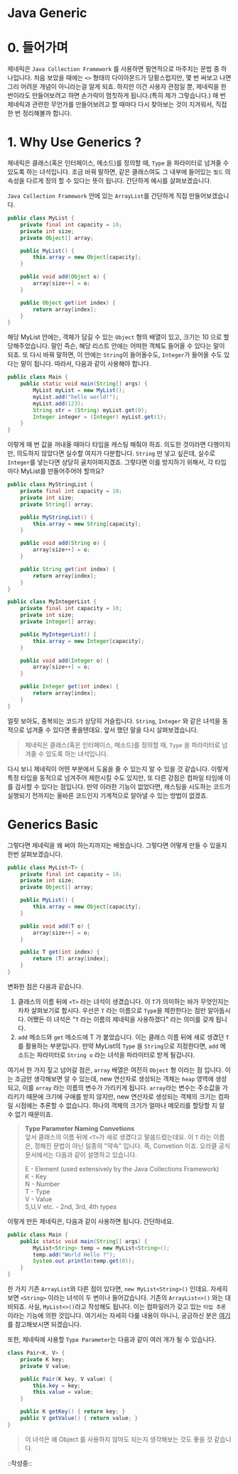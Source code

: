 # Java Generic
# 0. 들어가며
제네릭은 `Java Collection Framework` 를 사용하면 필연적으로 마주치는 문법 중 하나입니다. 처음 보았을 때에는 `<>` 형태의 다이아몬드가 당황스럽지만, 몇 번 써보고 나면 그리 어려운 개념이 아니라는걸 알게 되죠. 하지만 이건 사용자 관점일 뿐, 제네릭을 한 번이라도 만들어보려고 하면 손가락이 멈칫하게 됩니다.(특히 제가 그렇습니다.) 매 번 제네릭과 관련한 무언가를 만들어보려고 할 때마다 다시 찾아보는 것이 지겨워서, 직접 한 번 정리해볼까 합니다.

# 1. Why Use Generics ?
제네릭은 클래스(혹은 인터페이스, 메소드)를 정의할 때,  `Type` 을 파라미터로 넘겨줄 수 있도록 하는 녀석입니다. 조금 바꿔 말하면, 같은 클래스여도 그 내부에 들어있는 `필드` 의 속성을 다르게 정의 할 수 있다는 뜻이 됩니다. 간단하게 예시를 살펴보겠습니다.

`Java Collection Framework` 안에 있는 `ArrayList`를 간단하게 직접 만들어보겠습니다.

```java
public class MyList {
    private final int capacity = 10;
    private int size;
    private Object[] array;

    public MyList() {
        this.array = new Object[capacity];
    }

    public void add(Object o) {
        array[size++] = o;
    }

    public Object get(int index) {
        return array[index];
    }
}
```

해당 MyList 안에는, 객체가 담길 수 있는 `Object` 형의 배열이 있고, 크기는 10 으로 할당해주었습니다. 말인 즉슨, 해당 리스트 안에는 어떠한 객체도 들어올 수 있다는 말이 되죠. 또 다시 바꿔 말하면, 이 안에는 `String`이 들어올수도, `Integer`가 들어올 수도 있다는 말이 됩니다. 따라서, 다음과 같이 사용해야 합니다.

```java
public class Main {
    public static void main(String[] args) {
        MyList myList = new MyList();
        myList.add("hello world!");
        myList.add(123);
        String str = (String) myList.get(0);
        Integer integer = (Integer) myList.get(1);
    }
}
```

이렇게 매 번 값을 꺼내올 때마다 타입을 캐스팅 해줘야 하죠. 의도한 것이라면 다행이지만, 의도하지 않았다면 실수할 여지가 다분합니다. `String` 만 넣고 싶은데, 실수로 `Integer`를 넣는다면 상당히 골치아파지겠죠. 그렇다면 이를 방지하기 위해서, 각 타입마다 MyList를 만들어주어야 할까요?

```java
public class MyStringList {
    private final int capacity = 10;
    private int size;
    private String[] array;

    public MyStringList() {
        this.array = new String[capacity];
    }

    public void add(String o) {
        array[size++] = o;
    }

    public String get(int index) {
        return array[index];
    }
}

public class MyIntegerList {
    private final int capacity = 10;
    private int size;
    private Integer[] array;

    public MyIntegerList() {
        this.array = new Integer[capacity];
    }

    public void add(Integer o) {
        array[size++] = o;
    }

    public Integer get(int index) {
        return array[index];
    }
}
```

얼핏 보아도, 중복되는 코드가 상당히 거슬립니다. `String`, `Integer` 와 같은 녀석을 동적으로 넘겨줄 수 있다면 좋을텐데요. 앞서 했던 말을 다시 살펴보겠습니다.

> 제네릭은 클래스(혹은 인터페이스, 메소드)를 정의할 때,  `Type` 을 파라미터로 넘겨줄 수 있도록 하는 녀석입니다.  

다시 보니 제네릭이 어떤 부분에서 도움을 줄 수 있는지 알 수 있을 것 같습니다. 이렇게 특정 타입을 동적으로 넘겨주어 제한시킬 수도 있지만, 또 다른 강점은 컴파일 타임에 이를 검사할 수 있다는 점입니다. 만약 이러한 기능이 없었다면, 캐스팅을 시도하는 코드가 실행되기 전까지는 올바른 코드인지 기계적으로 알아낼 수 있는 방법이 없겠죠.

# Generics Basic
그렇다면 제네릭을 왜 써야 하는지까지는 배웠습니다. 그렇다면 어떻게 만들 수 있을지 한번 살펴보겠습니다.

```java
public class MyList<T> {
    private final int capacity = 10;
    private int size;
    private Object[] array;

    public MyList() {
        this.array = new Object[capacity];
    }

    public void add(T o) {
        array[size++] = o;
    }

    public T get(int index) {
        return (T) array[index];
    }
}
```

변화한 점은 다음과 같습니다.

1. 클래스의 이름 뒤에 `<T>` 라는 녀석이 생겼습니다. 이 `T`가 의미하는 바가 무엇인지는 차차 살펴보기로 합시다. 우선은 `T` 라는 이름으로 `Type`을 제한한다는 점만 알아둡시다. 어쨌든 이 녀석은 "`T` 라는 이름의 제네릭을 사용하겠다" 라는 의미를 갖게 됩니다.
2. `add` 메소드와 `get` 메소드에 T 가 붙었습니다. 이는 클래스 이름 뒤에 새로 생겼던 `T` 를 활용하는 부분입니다. 만약 MyList의 `Type` 을 `String`으로 지정한다면, `add` 메소드는 파라미터로 `String o` 라는 녀석을 파라미터로 받게 될겁니다.

여기서 한 가지 짚고 넘어갈 점은, `array` 배열은 여전히 `Object` 형 이라는 점 입니다. 이는 조금만 생각해보면 알 수 있는데, new 연산자로 생성되는 객체는 `heap` 영역에 생성되고, 이를 `array` 라는 이름의 변수가 가리키게 됩니다. `array`라는 변수는 주소값을 가리키기 때문에 크기에 구애를 받지 않지만, new 연산자로 생성되는 객체의 크기는 컴파일 시점에는 추론할 수 없습니다. 하나의 객체의 크기가 얼마나 메모리를 할당할 지 알 수 없기 때문이죠.

> **Type Parameter Naming Convetions**  
> 앞서 클래스의 이름 뒤에 `<T>`가 새로 생겼다고 말씀드렸는데요. 이 `T` 라는 이름은, 정해진 문법이 아닌 일종의 "약속" 입니다. 즉, Convetion 이죠. 오라클 공식 문서에서는 다음과 같이 설명하고 있습니다.  
>   
> E - Element (used extensively by the Java Collections Framework)  
> K - Key  
> N - Number  
> T - Type  
> V - Value  
> S,U,V etc. - 2nd, 3rd, 4th types  

이렇게 만든 제네릭은, 다음과 같이 사용하면 됩니다. 간단하네요.

```java
public class Main {
    public static void main(String[] args) {
        MyList<String> temp = new MyList<String>();
        temp.add("World Hello ?");
        System.out.println(temp.get(0));
    }
}
```

한 가지 기존 `ArrayList`와 다른 점이 있다면, `new MyList<String>()` 인데요. 자세히 보면 `<String>` 이라는 녀석이 두 번이나 들어갔습니다. 기존의 `ArrayList<>()` 와는 대비되죠. 사실, `MyList<>()`라고 작성해도 됩니다. 이는 컴파일러가 갖고 있는 `타입 추론` 이라는 기능에 의한 것입니다. 여기서는 자세히 다룰 내용이 아니니, 궁금하신 분은 [여기](https://docs.oracle.com/javase/tutorial/java/generics/genTypeInference.html) 를 참고해보시면 되겠습니다.

또한, 제네릭에 사용할 `Type Parameter`는 다음과 같이 여러 개가 될 수 있습니다. 
```java
class Pair<K, V> {
    private K key;
    private V value;

    public Pair(K key, V value) {
        this.key = key;
        this.value = value;
    }

    public K getKey() { return key; }
    public V getValue() { return value; }
}
```

> 이 녀석은 왜 Object 를 사용하지 않아도 되는지 생각해보는 것도 좋을 것 같습니다.  

::작성중::